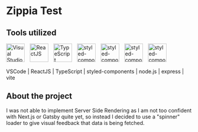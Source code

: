 # Zippia Test

## Tools utilized

[<img alt="Visual Studio Code" width="50px" style="padding-right: 10px" src="https://cdn.jsdelivr.net/gh/devicons/devicon/icons/vscode/vscode-original.svg" />](https://code.visualstudio.com/ "Visual Studio Code")
[<img  alt="ReactJS" width="50px" style="padding-right: 10px" src="https://cdn.jsdelivr.net/gh/devicons/devicon/icons/react/react-original-wordmark.svg" />](https://reactjs.org/ "ReactJS")
[<img  alt="TypeScript" width="50px" style="padding-right: 10px" src="https://cdn.jsdelivr.net/gh/devicons/devicon/icons/typescript/typescript-original.svg" />](https://www.typescriptlang.org/ "TypeScript")
[<img  alt="styled-components" width="50px" style="padding-right: 10px" src="https://raw.githubusercontent.com/styled-components/brand/master/styled-components.png" />](https://styled-components.com/ "Styled Components")
[<img  alt="styled-components" width="50px" style="padding-right: 10px" src="https://cdn.jsdelivr.net/gh/devicons/devicon/icons/nodejs/nodejs-original.svg" />](https://nodejs.org/en/ "Node.js")
[<img  alt="styled-components" width="50px" style="padding-right: 10px" src="https://cdn.jsdelivr.net/gh/devicons/devicon/icons/express/express-original.svg" />](https://expressjs.com/ "Express")
[<img  alt="styled-components" width="50px" style="padding-right: 10px" src="https://vitejs.dev/logo.svg" />](https://vitejs.dev/ "Vite")

VSCode | ReactJS | TypeScript | styled-components | node.js | express | vite

## About the project

I was not able to implement Server Side Rendering as I am not too confident with Next.js or Gatsby quite yet, so instead I decided to use a "spinner" loader to give visual feedback that data is being fetched.